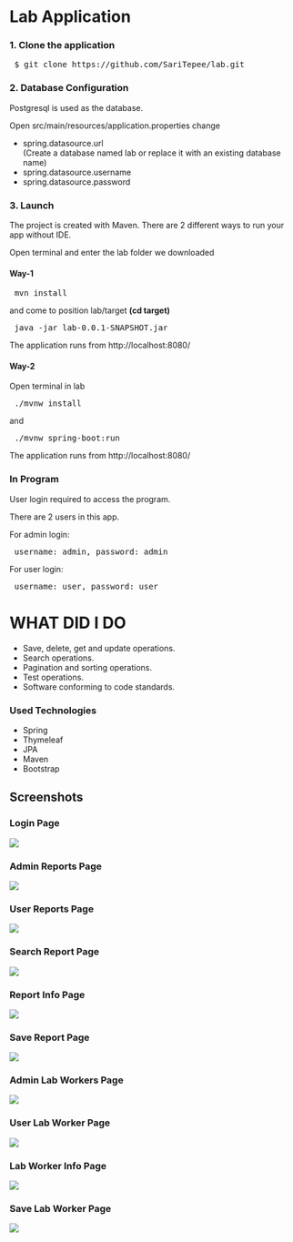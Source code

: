 # Lab Application

### 1. Clone the application

<pre> $ git clone https://github.com/SariTepee/lab.git </pre>

### 2. Database Configuration

Postgresql is used as the database.

Open src/main/resources/application.properties change 
<ul>
    <li>spring.datasource.url</li> (Create a database named lab or replace it with an existing database name)
    <li>spring.datasource.username</li>
    <li>spring.datasource.password</li>
</ul>

### 3. Launch

The project is created with Maven. There are 2 different ways to run your app without IDE.

Open terminal and enter the lab folder we downloaded

#### Way-1

<pre> mvn install </pre>
and come to position lab/target <strong>(cd target)</strong>  
<pre> java -jar lab-0.0.1-SNAPSHOT.jar </pre>

The application runs from http://localhost:8080/

#### Way-2
Open terminal in lab
<pre> ./mvnw install </pre>
and
<pre> ./mvnw spring-boot:run </pre>

The application runs from http://localhost:8080/

### In Program

User login required to access the program.

There are 2 users in this app.

For admin login:
<pre> username: admin, password: admin </pre>

For user login:
<pre> username: user, password: user </pre>

# WHAT DID I DO

<ul>
    <li>Save, delete, get and update operations.</li>
    <li>Search operations.</li>
    <li>Pagination and sorting operations.</li>
    <li>Test operations.</li>
    <li>Software conforming to code standards.</li>
</ul>

### Used Technologies

<ul>
    <li>Spring</li>
    <li>Thymeleaf</li>
    <li>JPA</li>
    <li>Maven</li>
    <li>Bootstrap</li>
</ul>

## Screenshots

### Login Page
![](https://github.com/SariTepee/lab/blob/master/screenshots/login.png)

### Admin Reports Page
![](https://github.com/SariTepee/lab/blob/master/screenshots/admin_reports.png)

### User Reports Page
![](https://github.com/SariTepee/lab/blob/master/screenshots/user_reports.png)

### Search Report Page
![](https://github.com/SariTepee/lab/blob/master/screenshots/searchReport.png)

### Report Info Page
![](https://github.com/SariTepee/lab/blob/master/screenshots/reportInfo.png)

### Save Report Page
![](https://github.com/SariTepee/lab/blob/master/screenshots/saveReport.png)

### Admin Lab Workers Page
![](https://github.com/SariTepee/lab/blob/master/screenshots/admin_labWorkers.png)

### User Lab Worker Page
![](https://github.com/SariTepee/lab/blob/master/screenshots/user_labWorkers.png)

### Lab Worker Info Page
![](https://github.com/SariTepee/lab/blob/master/screenshots/labWorkerInfo.png)

### Save Lab Worker Page
![](https://github.com/SariTepee/lab/blob/master/screenshots/saveLabWorker.png)
